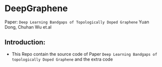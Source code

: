 # DeepGraphene
 Paper: `Deep Learning Bandgaps of Topologically Doped Graphene` Yuan Dong, Chuhan Wu et.al
## Introduction:
*   This Repo contain the source code of Paper `Deep Learning Bandgaps of topologically Doped Graphene` and the extra code                                                                                                           
